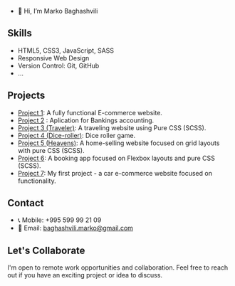 
- 👋 Hi, I’m Marko Baghashvili

## Skills

- HTML5, CSS3, JavaScript, SASS
- Responsive Web Design
- Version Control: Git, GitHub
- ...

## Projects
- [Project 1](https://style-maven.netlify.app/): A fully functional E-commerce website.
- [Project 2](https://bankings.netlify.app/) : Aplication for Bankings accounting.
- [Project 3 (Traveler)](https://marko010101.github.io/Travel/Traveler/): A traveling website using Pure CSS (SCSS).
- [Project 4 (Dice-roller)](https://beatmyroller.netlify.app/): Dice roller game.
- [Project 5 (Heavens)](https://heavens.netlify.app/): A home-selling website focused on grid layouts with pure CSS (SCSS).
- [Project 6](https://marko010101.github.io/booking-app/starter/): A booking app focused on Flexbox layouts and pure CSS (SCSS).
- [Project 7](https://dream-car-depot.netlify.app/): My first project - a car e-commerce website focused on functionality.

## Contact

- 📞 Mobile: +995 599 99 21 09
- 📧 Email: baghashvili.marko@gmail.com

## Let's Collaborate

I'm open to remote work opportunities and collaboration. Feel free to reach out if you have an exciting project or idea to discuss.


